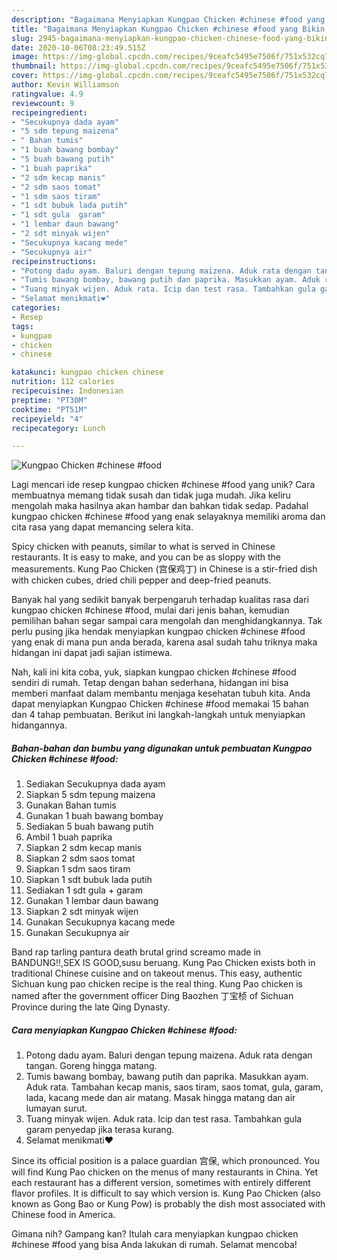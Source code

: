 ```yaml
---
description: "Bagaimana Menyiapkan Kungpao Chicken #chinese #food yang Bikin Ngiler"
title: "Bagaimana Menyiapkan Kungpao Chicken #chinese #food yang Bikin Ngiler"
slug: 2945-bagaimana-menyiapkan-kungpao-chicken-chinese-food-yang-bikin-ngiler
date: 2020-10-06T08:23:49.515Z
image: https://img-global.cpcdn.com/recipes/9ceafc5495e7506f/751x532cq70/kungpao-chicken-chinese-food-foto-resep-utama.jpg
thumbnail: https://img-global.cpcdn.com/recipes/9ceafc5495e7506f/751x532cq70/kungpao-chicken-chinese-food-foto-resep-utama.jpg
cover: https://img-global.cpcdn.com/recipes/9ceafc5495e7506f/751x532cq70/kungpao-chicken-chinese-food-foto-resep-utama.jpg
author: Kevin Williamson
ratingvalue: 4.9
reviewcount: 9
recipeingredient:
- "Secukupnya dada ayam"
- "5 sdm tepung maizena"
- " Bahan tumis"
- "1 buah bawang bombay"
- "5 buah bawang putih"
- "1 buah paprika"
- "2 sdm kecap manis"
- "2 sdm saos tomat"
- "1 sdm saos tiram"
- "1 sdt bubuk lada putih"
- "1 sdt gula  garam"
- "1 lembar daun bawang"
- "2 sdt minyak wijen"
- "Secukupnya kacang mede"
- "Secukupnya air"
recipeinstructions:
- "Potong dadu ayam. Baluri dengan tepung maizena. Aduk rata dengan tangan. Goreng hingga matang."
- "Tumis bawang bombay, bawang putih dan paprika. Masukkan ayam. Aduk rata. Tambahan kecap manis, saos tiram, saos tomat, gula, garam, lada, kacang mede dan air matang. Masak hingga matang dan air lumayan surut."
- "Tuang minyak wijen. Aduk rata. Icip dan test rasa. Tambahkan gula garam penyedap jika terasa kurang."
- "Selamat menikmati❤"
categories:
- Resep
tags:
- kungpao
- chicken
- chinese

katakunci: kungpao chicken chinese 
nutrition: 112 calories
recipecuisine: Indonesian
preptime: "PT30M"
cooktime: "PT51M"
recipeyield: "4"
recipecategory: Lunch

---
```



![Kungpao Chicken #chinese #food](https://img-global.cpcdn.com/recipes/9ceafc5495e7506f/751x532cq70/kungpao-chicken-chinese-food-foto-resep-utama.jpg)

Lagi mencari ide resep kungpao chicken #chinese #food yang unik? Cara membuatnya memang tidak susah dan tidak juga mudah. Jika keliru mengolah maka hasilnya akan hambar dan bahkan tidak sedap. Padahal kungpao chicken #chinese #food yang enak selayaknya memiliki aroma dan cita rasa yang dapat memancing selera kita.

Spicy chicken with peanuts, similar to what is served in Chinese restaurants. It is easy to make, and you can be as sloppy with the measurements. Kung Pao Chicken (宫保鸡丁) in Chinese is a stir-fried dish with chicken cubes, dried chili pepper and deep-fried peanuts.

Banyak hal yang sedikit banyak berpengaruh terhadap kualitas rasa dari kungpao chicken #chinese #food, mulai dari jenis bahan, kemudian pemilihan bahan segar sampai cara mengolah dan menghidangkannya. Tak perlu pusing jika hendak menyiapkan kungpao chicken #chinese #food yang enak di mana pun anda berada, karena asal sudah tahu triknya maka hidangan ini dapat jadi sajian istimewa.


Nah, kali ini kita coba, yuk, siapkan kungpao chicken #chinese #food sendiri di rumah. Tetap dengan bahan sederhana, hidangan ini bisa memberi manfaat dalam membantu menjaga kesehatan tubuh kita. Anda dapat menyiapkan Kungpao Chicken #chinese #food memakai 15 bahan dan 4 tahap pembuatan. Berikut ini langkah-langkah untuk menyiapkan hidangannya.

<!--inarticleads1-->

##### Bahan-bahan dan bumbu yang digunakan untuk pembuatan Kungpao Chicken #chinese #food:

1. Sediakan Secukupnya dada ayam
1. Siapkan 5 sdm tepung maizena
1. Gunakan  Bahan tumis
1. Gunakan 1 buah bawang bombay
1. Sediakan 5 buah bawang putih
1. Ambil 1 buah paprika
1. Siapkan 2 sdm kecap manis
1. Siapkan 2 sdm saos tomat
1. Siapkan 1 sdm saos tiram
1. Siapkan 1 sdt bubuk lada putih
1. Sediakan 1 sdt gula + garam
1. Gunakan 1 lembar daun bawang
1. Siapkan 2 sdt minyak wijen
1. Gunakan Secukupnya kacang mede
1. Gunakan Secukupnya air


Band rap tarling pantura death brutal grind screamo made in BANDUNG!!,SEX IS GOOD,susu beruang. Kung Pao Chicken exists both in traditional Chinese cuisine and on takeout menus. This easy, authentic Sichuan kung pao chicken recipe is the real thing. Kung Pao chicken is named after the government officer Ding Baozhen 丁宝桢 of Sichuan Province during the late Qing Dynasty. 

<!--inarticleads2-->

##### Cara menyiapkan Kungpao Chicken #chinese #food:

1. Potong dadu ayam. Baluri dengan tepung maizena. Aduk rata dengan tangan. Goreng hingga matang.
1. Tumis bawang bombay, bawang putih dan paprika. Masukkan ayam. Aduk rata. Tambahan kecap manis, saos tiram, saos tomat, gula, garam, lada, kacang mede dan air matang. Masak hingga matang dan air lumayan surut.
1. Tuang minyak wijen. Aduk rata. Icip dan test rasa. Tambahkan gula garam penyedap jika terasa kurang.
1. Selamat menikmati❤


Since its official position is a palace guardian 宫保, which pronounced. You will find Kung Pao chicken on the menus of many restaurants in China. Yet each restaurant has a different version, sometimes with entirely different flavor profiles. It is difficult to say which version is. Kung Pao Chicken (also known as Gong Bao or Kung Pow) is probably the dish most associated with Chinese food in America. 

Gimana nih? Gampang kan? Itulah cara menyiapkan kungpao chicken #chinese #food yang bisa Anda lakukan di rumah. Selamat mencoba!
